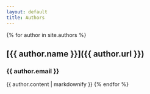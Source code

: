 ```yaml
---
layout: default
title: Authors
---
```


{% for author in site.authors %}
## [{{ author.name }}]({{ author.url }})
### {{ author.email }}
{{ author.content | markdownify }}
{% endfor %}